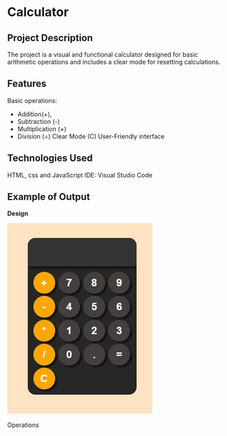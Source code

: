 # __Calculator__
## __Project Description__

The project is a visual and functional calculator designed for basic arithmetic operations and includes a clear mode for resetting calculations.

## __Features__
Basic operations:
- Addition(+),
- Subtraction (-)
- Multiplication (×)
- Division (÷)
Clear Mode (C)
User-Friendly interface

## __Technologies Used__
HTML, css and JavaScript
IDE: Visual Studio Code

## __Example of Output__

__Design__

![](https://github.com/farissikira/calculator/blob/9d5170c073b12610c9bcc02435d2d995a47b3121/calcpic1.JPG)

Operations

![]()
